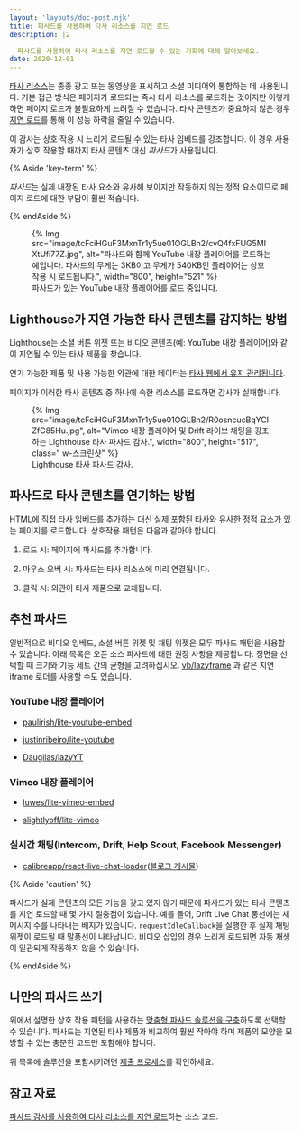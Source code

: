 ```yaml
---
layout: 'layouts/doc-post.njk'
title: 파사드를 사용하여 타사 리소스를 지연 로드
description: |2

  파사드를 사용하여 타사 리소스를 지연 로드할 수 있는 기회에 대해 알아보세요.
date: 2020-12-01
---
```


[타사 리소스](https://web.dev/third-party-javascript/)는 종종 광고 또는 동영상을 표시하고 소셜 미디어와 통합하는 데 사용됩니다. 기본 접근 방식은 페이지가 로드되는 즉시 타사 리소스를 로드하는 것이지만 이렇게 하면 페이지 로드가 불필요하게 느려질 수 있습니다. 타사 콘텐츠가 중요하지 않은 경우 [지연 로드](https://web.dev/fast/#lazy-load-images-and-video)를 통해 이 성능 하락을 줄일 수 있습니다.

이 감사는 상호 작용 시 느리게 로드될 수 있는 타사 임베드를 강조합니다. 이 경우 사용자가 상호 작용할 때까지 타사 콘텐츠 대신 *파사드*가 사용됩니다.

{% Aside 'key-term' %}

*파사드*는 실제 내장된 타사 요소와 유사해 보이지만 작동하지 않는 정적 요소이므로 페이지 로드에 대한 부담이 훨씬 적습니다.

{% endAside %}

<figure>{% Img src="image/tcFciHGuF3MxnTr1y5ue01OGLBn2/cvQ4fxFUG5MIXtUfi77Z.jpg", alt="파사드와 함께 YouTube 내장 플레이어를 로드하는 예입니다. 파사드의 무게는 3KB이고 무게가 540KB인 플레이어는 상호작용 시 로드됩니다.", width="800", height="521" %}<figcaption> 파사드가 있는 YouTube 내장 플레이어를 로드 중입니다.</figcaption></figure>

## Lighthouse가 지연 가능한 타사 콘텐츠를 감지하는 방법

Lighthouse는 소셜 버튼 위젯 또는 비디오 콘텐츠(예: YouTube 내장 플레이어)와 같이 지연될 수 있는 타사 제품을 찾습니다.

연기 가능한 제품 및 사용 가능한 외관에 대한 데이터는 [타사 웹에서 유지 관리됩니다](https://github.com/patrickhulce/third-party-web/).

페이지가 이러한 타사 콘텐츠 중 하나에 속한 리소스를 로드하면 감사가 실패합니다.

<figure>{% Img src="image/tcFciHGuF3MxnTr1y5ue01OGLBn2/R0osncucBqYCIZfC85Hu.jpg", alt="Vimeo 내장 플레이어 및 Drift 라이브 채팅을 강조하는 Lighthouse 타사 파사드 감사.", width="800", height="517", class=" w-스크린샷" %}<figcaption> Lighthouse 타사 파사드 감사.</figcaption></figure>

## 파사드로 타사 콘텐츠를 연기하는 방법

HTML에 직접 타사 임베드를 추가하는 대신 실제 포함된 타사와 유사한 정적 요소가 있는 페이지를 로드합니다. 상호작용 패턴은 다음과 같아야 합니다.

1. 로드 시: 페이지에 파사드를 추가합니다.

2. 마우스 오버 시: 파사드는 타사 리소스에 미리 연결됩니다.

3. 클릭 시: 외관이 타사 제품으로 교체됩니다.

## 추천 파사드

일반적으로 비디오 임베드, 소셜 버튼 위젯 및 채팅 위젯은 모두 파사드 패턴을 사용할 수 있습니다. 아래 목록은 오픈 소스 파사드에 대한 권장 사항을 제공합니다. 정면을 선택할 때 크기와 기능 세트 간의 균형을 고려하십시오. [vb/lazyframe](https://github.com/vb/lazyframe) 과 같은 지연 iframe 로더를 사용할 수도 있습니다.

### YouTube 내장 플레이어

- [paulirish/lite-youtube-embed](https://github.com/paulirish/lite-youtube-embed)

- [justinribeiro/lite-youtube](https://github.com/justinribeiro/lite-youtube)

- [Daugilas/lazyYT](https://github.com/Daugilas/lazyYT)

### Vimeo 내장 플레이어

- [luwes/lite-vimeo-embed](https://github.com/luwes/lite-vimeo-embed)

- [slightlyoff/lite-vimeo](https://github.com/slightlyoff/lite-vimeo)

### 실시간 채팅(Intercom, Drift, Help Scout, Facebook Messenger)

- [calibreapp/react-live-chat-loader](https://github.com/calibreapp/react-live-chat-loader)([블로그 게시물](https://calibreapp.com/blog/fast-live-chat))

{% Aside 'caution' %}

파사드가 실제 콘텐츠의 모든 기능을 갖고 있지 않기 때문에 파사드가 있는 타사 콘텐츠를 지연 로드할 때 몇 가지 절충점이 있습니다. 예를 들어, Drift Live Chat 풍선에는 새 메시지 수를 나타내는 배지가 있습니다. `requestIdleCallback`을 실행한 후 실제 채팅 위젯이 로드될 때 말풍선이 나타납니다. 비디오 삽입의 경우 느리게 로드되면 자동 재생이 일관되게 작동하지 않을 수 있습니다.

{% endAside %}

## 나만의 파사드 쓰기

위에서 설명한 상호 작용 패턴을 사용하는 [맞춤형 파사드 솔루션을 구축](https://wildbit.com/blog/2020/09/30/getting-postmark-lighthouse-performance-score-to-100#:~:text=What%20if%20we%20could%20replace%20the%20real%20widget)하도록 선택할 수 있습니다. 파사드는 지연된 타사 제품과 비교하여 훨씬 작아야 하며 제품의 모양을 모방할 수 있는 충분한 코드만 포함해야 합니다.

위 목록에 솔루션을 포함시키려면 [제출 프로세스](https://github.com/patrickhulce/third-party-web/blob/master/facades.md)를 확인하세요.

## 참고 자료

[파사드 감사를 사용하여 타사 리소스를 지연 로드](https://github.com/GoogleChrome/lighthouse/blob/master/lighthouse-core/audits/third-party-facades.js)하는 소스 코드.
